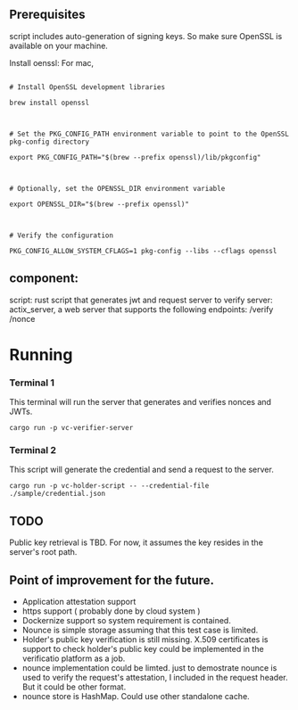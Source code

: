 ## Prerequisites

script includes auto-generation of signing keys. So make sure OpenSSL is available on your machine.

Install oenssl:
For mac,

```

# Install OpenSSL development libraries

brew install openssl



# Set the PKG_CONFIG_PATH environment variable to point to the OpenSSL pkg-config directory

export PKG_CONFIG_PATH="$(brew --prefix openssl)/lib/pkgconfig"



# Optionally, set the OPENSSL_DIR environment variable

export OPENSSL_DIR="$(brew --prefix openssl)"



# Verify the configuration

PKG_CONFIG_ALLOW_SYSTEM_CFLAGS=1 pkg-config --libs --cflags openssl

```

## component:

script: rust script that generates jwt and request server to verify
server: actix_server, a web server that supports the following endpoints:
/verify
/nonce

# Running

### **Terminal 1**

This terminal will run the server that generates and verifies nonces and JWTs.

```
cargo run -p vc-verifier-server
```

### **Terminal 2**

This script will generate the credential and send a request to the server.

```
cargo run -p vc-holder-script -- --credential-file ./sample/credential.json
```

## TODO

Public key retrieval is TBD. For now, it assumes the key resides in the server's root path.

## Point of improvement for the future.

- Application attestation support
- https support ( probably done by cloud system )
- Dockernize support so system requirement is contained.
- Nounce is simple storage assuming that this test case is limited.
- Holder's public key verification is still missing.
  X.509 certificates is support to check holder's public key could be implemented in the verificatio platform as a job.
- nounce implementation could be limted.
  just to demostrate nounce is used to verify the request's attestation, I included in the request header. But it could be other format.
- nounce store is HashMap. Could use other standalone cache.
